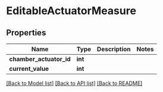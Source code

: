 # EditableActuatorMeasure


## Properties
Name | Type | Description | Notes
------------ | ------------- | ------------- | -------------
**chamber_actuator_id** | **int** |  | 
**current_value** | **int** |  | 

[[Back to Model list]](../README.md#documentation-for-models) [[Back to API list]](../README.md#documentation-for-api-endpoints) [[Back to README]](../README.md)


